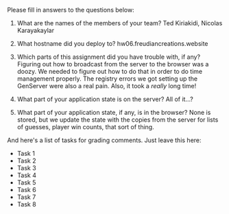 Please fill in answers to the questions below:

1. What are the names of the members of your team?
	Ted Kiriakidi, Nicolas Karayakaylar

2. What hostname did you deploy to?
	hw06.freudiancreations.website

3. Which parts of this assignment did you have trouble with, if any?
	Figuring out how to broadcast from the server to the browser was a doozy.
	We needed to figure out how to do that in order to do time management properly.
	The registry errors we got setting up the GenServer were also a real pain.
	Also, it took a *really* long time!

4. What part of your application state is on the server?
	All of it...?

5. What part of your application state, if any, is in the browser?
	None is stored, but we update the state with the copies from the server 
	for lists of guesses, player win counts, that sort of thing.

And here's a list of tasks for grading comments. Just leave this here:
 - Task 1
 - Task 2
 - Task 3
 - Task 4
 - Task 5
 - Task 6
 - Task 7
 - Task 8
